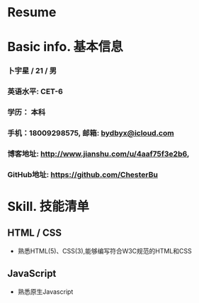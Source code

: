 # Resume

# Basic info. 基本信息

### 卜宇星 / 21 / 男
### 英语水平: CET-6
### 学历： 本科
### 手机：18009298575, 邮箱: bydbyx@icloud.com
### 博客地址: http://www.jianshu.com/u/4aaf75f3e2b6, 
### GitHub地址: https://github.com/ChesterBu

# Skill. 技能清单

## HTML / CSS
 * 熟悉HTML(5)、CSS(3),能够编写符合W3C规范的HTML和CSS
## JavaScript
 * 熟悉原生Javascript

